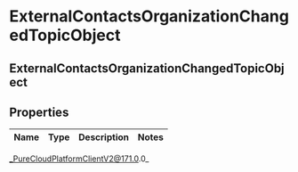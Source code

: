 # ExternalContactsOrganizationChangedTopicObject

## ExternalContactsOrganizationChangedTopicObject

## Properties

|Name | Type | Description | Notes|
|------------ | ------------- | ------------- | -------------|



_PureCloudPlatformClientV2@171.0.0_
